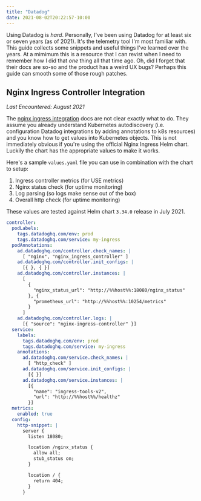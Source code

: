 ```yaml
---
title: "Datadog"
date: 2021-08-02T20:22:57-10:00
---
```


Using Datadog is _hard_. Personally, I've been using Datadog for at
least six or seven years (as of 2021). It's the telemetry tool I'm
most familiar with. This guide collects some snippets and useful
things I've learned over the years. At a mimimum this is a resource
that I can revist when I need to remember how I did that _one_ thing
all that time ago. Oh, did I forget that their docs are so-so and the
product has a weird UX bugs? Perhaps this guide can smooth some of
those rough patches.

## Nginx Ingress Controller Integration

_Last Encountered: August 2021_

The [nginx ingress integration][nginx ingress] docs are not clear
exactly what to do. They assume you already understand Kubernetes
autodiscovery (i.e. configuration Datadog integrations by adding
annotations to k8s resources) and you know how to get values into
Kubernetes objects. This is not immediately obvious if you're using
the official Nginx Ingress Helm chart. Luckily the chart has the
appropriate values to make it works.

Here's a sample `values.yaml` file you can use in combination with the
chart to setup:

1. Ingress controller metrics (for USE metrics)
2. Nginx status check (for uptime monitoring)
3. Log parsing (so logs make sense out of the box)
4. Overall http check (for uptime monitoring)

These values are tested against Helm chart `3.34.0` release in July 2021.

```yaml
controller:
  podLabels:
    tags.datadoghq.com/env: prod
    tags.datadoghq.com/service: my-ingress
  podAnnotations:
    ad.datadoghq.com/controller.check_names: |
      [ "nginx", "nginx_ingress_controller" ]
    ad.datadoghq.com/controller.init_configs: |
      [{ }, { }]
    ad.datadoghq.com/controller.instances: |
      [
        {
          "nginx_status_url": "http://%%host%%:18080/nginx_status"
        }, {
          "prometheus_url": "http://%%host%%:10254/metrics"
        }
      ]
    ad.datadoghq.com/controller.logs: |
      [{ "source": "nginx-ingress-controller" }]
  service:
    labels:
      tags.datadoghq.com/env: prod
      tags.datadoghq.com/service: my-ingress
    annotations:
      ad.datadoghq.com/service.check_names: |
        [ "http_check" ]
      ad.datadoghq.com/service.init_configs: |
        [{ }]
      ad.datadoghq.com/service.instances: |
        [{
          "name": "ingress-tools-v2",
          "url": "http://%%host%%/healthz"
        }]
  metrics:
    enabled: true
  config:
    http-snippet: |
      server {
        listen 18080;

        location /nginx_status {
          allow all;
          stub_status on;
        }

        location / {
          return 404;
        }
      }
```

[use metrics]: https://www.brendangregg.com/usemethod.html
[nginx ingress]: https://docs.datadoghq.com/integrations/nginx_ingress_controller/
